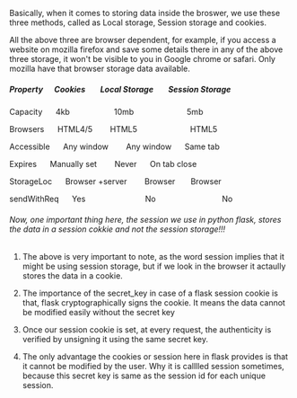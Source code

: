 Basically, when it comes to storing data inside the broswer, we use these three methods, called as Local storage, Session storage and cookies.

All the above three are browser dependent, for example, if you access a website on mozilla firefox and save some details there in any of the above three storage, it won't be visible to you in Google chrome or safari. Only mozilla have that browser storage data available.


##### Property&nbsp;&nbsp;&nbsp;&nbsp;&nbsp;&nbsp;Cookies&nbsp;&nbsp;&nbsp;&nbsp;&nbsp;&nbsp;&nbsp; Local Storage&nbsp;&nbsp;&nbsp;&nbsp;&nbsp;&nbsp;&nbsp;&nbsp;Session Storage



Capacity&nbsp;&nbsp;&nbsp;&nbsp;&nbsp;&nbsp;4kb&nbsp;&nbsp;&nbsp;&nbsp;&nbsp;&nbsp;&nbsp;&nbsp;&nbsp;&nbsp;&nbsp;&nbsp;&nbsp;&nbsp;&nbsp;&nbsp;&nbsp;&nbsp;&nbsp; 10mb&nbsp;&nbsp;&nbsp;&nbsp;&nbsp;&nbsp;&nbsp;&nbsp;&nbsp;&nbsp;&nbsp;&nbsp;&nbsp;&nbsp;&nbsp;&nbsp;&nbsp;&nbsp;&nbsp;&nbsp;&nbsp;&nbsp;&nbsp;&nbsp;5mb

Browsers&nbsp;&nbsp;&nbsp;&nbsp;&nbsp;&nbsp;HTML4/5&nbsp;&nbsp;&nbsp;&nbsp;&nbsp;&nbsp;&nbsp; HTML5&nbsp;&nbsp;&nbsp;&nbsp;&nbsp;&nbsp;&nbsp;&nbsp;&nbsp;&nbsp;&nbsp;&nbsp;&nbsp;&nbsp;&nbsp;&nbsp;&nbsp;&nbsp;&nbsp;&nbsp;&nbsp;&nbsp;&nbsp;&nbsp;HTML5

Accessible&nbsp;&nbsp;&nbsp;&nbsp;&nbsp;&nbsp;Any window&nbsp;&nbsp;&nbsp;&nbsp;&nbsp;&nbsp;&nbsp; Any window&nbsp;&nbsp;&nbsp;&nbsp;&nbsp;&nbsp;Same tab

Expires&nbsp;&nbsp;&nbsp;&nbsp;&nbsp;&nbsp;Manually set&nbsp;&nbsp;&nbsp;&nbsp;&nbsp;&nbsp;&nbsp; Never&nbsp;&nbsp;&nbsp;&nbsp;&nbsp;&nbsp;On tab close

StorageLoc&nbsp;&nbsp;&nbsp;&nbsp;&nbsp;&nbsp;Browser +server&nbsp;&nbsp;&nbsp;&nbsp;&nbsp;&nbsp;&nbsp; Browser &nbsp;&nbsp;&nbsp;&nbsp;&nbsp;&nbsp;Browser

sendWithReq&nbsp;&nbsp;&nbsp;&nbsp;&nbsp;&nbsp;Yes &nbsp;&nbsp;&nbsp;&nbsp;&nbsp;&nbsp;&nbsp;&nbsp;&nbsp;&nbsp;&nbsp;&nbsp;&nbsp;&nbsp;&nbsp;&nbsp;&nbsp;&nbsp;&nbsp;&nbsp;&nbsp;&nbsp;&nbsp;&nbsp;&nbsp; No&nbsp;&nbsp;&nbsp;&nbsp;&nbsp;&nbsp;&nbsp;&nbsp;&nbsp;&nbsp;&nbsp;&nbsp;&nbsp;&nbsp;&nbsp;&nbsp;&nbsp;&nbsp;&nbsp;&nbsp;&nbsp;&nbsp;&nbsp;&nbsp;&nbsp;&nbsp;&nbsp;&nbsp;&nbsp;&nbsp;No


###### Now, one important thing here, the session we use in python flask, stores the data in a session cokkie and not the session storage!!!

1. The above is very important to note, as the word     session implies that it might be using session  storage, but if we look in the browser it actaully   stores the data in a cookie.

2. The importance of the secret_key in case of a flask session cookie is that, flask cryptographically signs the cookie. It means the data cannot be modified easily without the secret key

3. Once our session cookie is set, at every request, the authenticity is verified by unsigning it using the same secret key.

4. The only advantage the cookies or session here in flask provides is that it cannot be modified by the user. Why it is calllled session sometimes, because this secret key is same as the session id for each unique session.